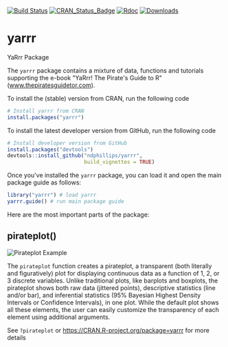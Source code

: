 
<!-- README.md is generated from README.Rmd. Please edit that file -->
[![Build Status](https://travis-ci.org/ndphillips/yarrr.svg?branch=master)](https://travis-ci.org/ndphillips/yarrr) [![CRAN\_Status\_Badge](http://www.r-pkg.org/badges/version/yarrr)](https://CRAN.R-project.org/package=yarrr) [![Rdoc](http://www.rdocumentation.org/badges/version/yarrr)](http://www.rdocumentation.org/packages/yarrr) [![Downloads](http://cranlogs.r-pkg.org/badges/yarrr?color=brightgreen)](http://www.r-pkg.org/pkg/yarrr)

yarrr
=====

YaRrr Package

The `yarrr` package contains a mixture of data, functions and tutorials supporting the e-book "YaRrr! The Pirate's Guide to R" (www.thepiratesguidetor.com).

To install the (stable) version from CRAN, run the following code

``` r
# Install yarrr from CRAN
install.packages("yarrr")
```

To install the latest developer version from GitHub, run the following code

``` r
# Install developer version from GitHub
install.packages("devtools")
devtools::install_github("ndphillips/yarrr", 
                         build_vignettes = TRUE)
```

Once you've installed the `yarrr` package, you can load it and open the main package guide as follows:

``` r
library("yarrr") # load yarrr
yarrr.guide() # run main package guide
```


Here are the most important parts of the package:

pirateplot()
------------

![Pirateplot Example](http://nathanieldphillips.com/wp-content/uploads/2016/10/ppelements.png)

The `pirateplot` function creates a pirateplot, a transparent (both literally and figuratively) plot for displaying continuous data as a function of 1, 2, or 3 discrete variables. Unlike traditional plots, like barplots and boxplots, the pirateplot shows both raw data (jittered points), descriptive statistics (line and/or bar), and inferential statistics (95% Bayesian Highest Density Intervals or Confidence Intervals), in one plot. While the default plot shows all these elements, the user can easily customize the transparency of each element using additional arguments.

See `?pirateplot` or <https://CRAN.R-project.org/package=yarrr> for more details
